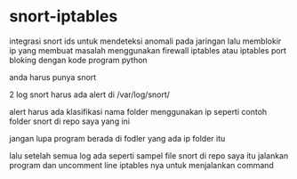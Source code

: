 # snort-iptables
integrasi snort ids untuk mendeteksi anomali pada jaringan lalu memblokir ip yang membuat masalah menggunakan firewall iptables atau iptables port bloking dengan kode program python


anda harus punya snort

2 log snort harus ada alert di /var/log/snort/ 

alert harus ada klasifikasi nama folder menggunakan ip seperti contoh folder snort di repo saya yang ini

jangan lupa program berada di fodler yang ada ip folder itu 

lalu setelah semua log ada seperti sampel file snort di repo saya itu jalankan program dan uncomment line iptables nya untuk menjalankan command
